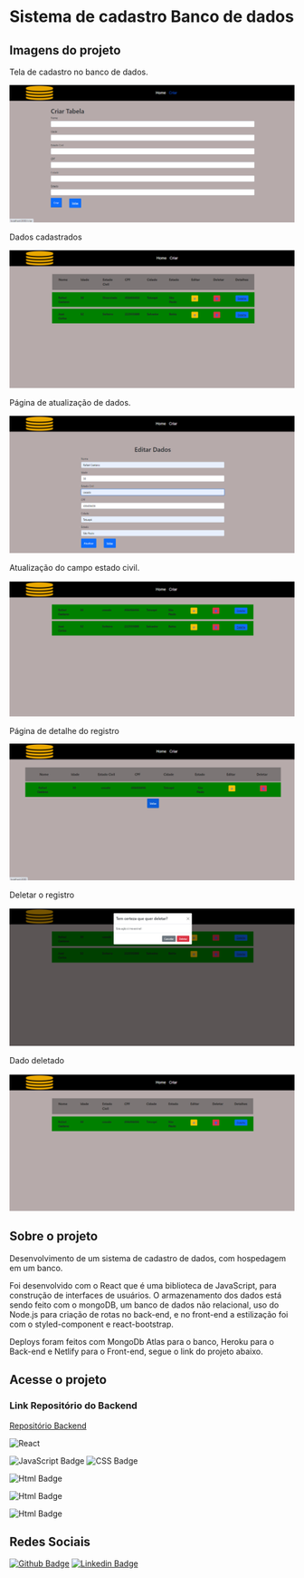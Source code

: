# Sistema de cadastro Banco de dados

## Imagens do projeto

Tela de cadastro no banco de dados.

![foto pagina de criação dos dados](https://github.com/jfilinho/cadastro-dados-front/blob/main/tela.png)

Dados cadastrados

![foto pagina de cadastro realizados](https://github.com/jfilinho/cadastro-dados-front/blob/main/tela2.png)

Página de atualização de dados.

![foto página de edição](https://github.com/jfilinho/cadastro-dados-front/blob/main/tela3.png)

Atualização do campo estado civil.

![foto dado atualizado](<https://github.com/jfilinho/cadastro-dados-front/blob/main/tela4%20(3).png>)

Página de detalhe do registro

![foto página de detalhe](https://github.com/jfilinho/cadastro-dados-front/blob/main/tela5.png)

Deletar o registro

![foto deletar registro](https://github.com/jfilinho/cadastro-dados-front/blob/main/tela7.png)

Dado deletado

![foto dado deletado](https://github.com/jfilinho/cadastro-dados-front/blob/main/tela8.png)

## Sobre o projeto

Desenvolvimento de um sistema de cadastro de dados, com hospedagem em um banco.

Foi desenvolvido com o React que é uma biblioteca de JavaScript, para construção de interfaces de usuários. O armazenamento dos dados está sendo feito com o mongoDB, um banco de dados não relacional, uso do Node.js para criação de rotas no back-end, e no front-end a estilização foi com o styled-component e react-bootstrap.

Deploys foram feitos com MongoDb Atlas para o banco, Heroku para o Back-end e Netlify para o Front-end, segue o link do projeto abaixo.

## Acesse o projeto
### Link Repositório do Backend

[Repositório Backend](https://github.com/jfilinho/cadastro-dados-back)

![React](https://camo.githubusercontent.com/4e4a3b5c3e9c00501ec866e2f2466c5a6032f838aca5f2cf3b14450e39e8a2f0/68747470733a2f2f696d672e736869656c64732e696f2f62616467652f72656163742532302d2532333230323332612e7376673f267374796c653d666f722d7468652d6261646765266c6f676f3d7265616374266c6f676f436f6c6f723d253233363144414642)

![JavaScript Badge](https://img.shields.io/badge/JavaScript-F7DF1E?style=for-the-badge&logo=javascript&logoColor=black) ![CSS Badge](https://img.shields.io/badge/CSS3-1572B6?style=for-the-badge&logo=css3&logoColor=white)

![Html Badge](https://img.shields.io/badge/Node.js-43853D?style=for-the-badge&logo=node.js&logoColor=white)

![Html Badge](https://img.shields.io/badge/MongoDB-4EA94B?style=for-the-badge&logo=mongodb&logoColor=white)

![Html Badge](https://img.shields.io/badge/Express.js-404D59?style=for-the-badge)

## Redes Sociais

[![Github Badge](<https://img.shields.io/badge/-Github-000?style=flat-square&logo=Github&logoColor=white&link=https://github.com/jfilinho(https://github.com/jfilinho)>)](https://github.com/jfilinho) [![Linkedin Badge](<https://img.shields.io/badge/-LinkedIn-blue?style=flat-square&logo=Linkedin&logoColor=white&link=[https://www.linkedin.com/in/jo%C3%A3o-filho-souza-silva-734773165/](https://www.linkedin.com/in/jo%C3%A3o-filho-souza-silva-734773165/)>)](https://www.linkedin.com/in/jo%C3%A3o-filho-souza-silva-734773165/)
